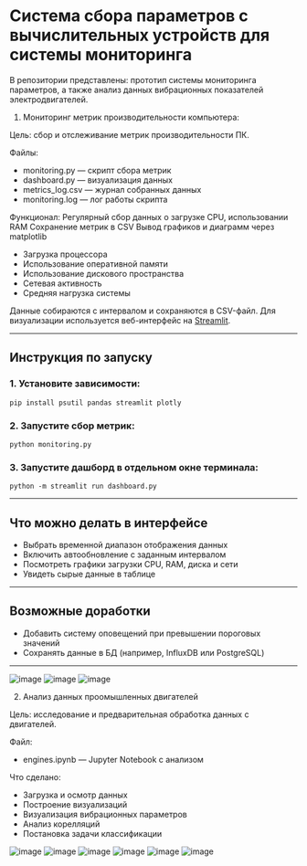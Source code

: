 # Система сбора параметров с вычислительных устройств для системы мониторинга
В репозитории представлены: прототип системы мониторинга параметров, а также анализ данных вибрационных показателей электродвигателей. 

1. Мониторинг метрик производительности компьютера:

Цель: сбор и отслеживание метрик производительности ПК.

Файлы:
  - monitoring.py — скрипт сбора метрик
  - dashboard.py — визуализация данных
  - metrics_log.csv — журнал собранных данных
  - monitoring.log — лог работы скрипта

Функционал:
Регулярный сбор данных о загрузке CPU, использовании RAM
Сохранение метрик в CSV
Вывод графиков и диаграмм через matplotlib
- Загрузка процессора
- Использование оперативной памяти
- Использование дискового пространства
- Сетевая активность
- Средняя нагрузка системы

Данные собираются с интервалом и сохраняются в CSV-файл. Для визуализации используется веб-интерфейс на [Streamlit](https://streamlit.io ).

___

## Инструкция по запуску

### 1. Установите зависимости:
```pip install psutil pandas streamlit plotly```

### 2. Запустите сбор метрик:
```python monitoring.py```

### 3. Запустите дашборд в отдельном окне терминала:
```python -m streamlit run dashboard.py```
___

## Что можно делать в интерфейсе
- Выбрать временной диапазон отображения данных
- Включить автообновление с заданным интервалом
- Посмотреть графики загрузки CPU, RAM, диска и сети
- Увидеть сырые данные в таблице

___

## Возможные доработки
- Добавить систему оповещений при превышении пороговых значений
- Сохранять данные в БД (например, InfluxDB или PostgreSQL)

___

![image](https://github.com/user-attachments/assets/1b0c8425-8080-4b5e-b2c0-2caa4905bf6d)
![image](https://github.com/user-attachments/assets/956f2ce4-ce84-464b-879b-3d15d2e007b9)
![image](https://github.com/user-attachments/assets/8ba4f2b2-9ea2-474e-82f9-3ce664452954)

2. Анализ данных проомышленных двигателей

Цель: исследование и предварительная обработка данных с двигателей.

Файл:
- engines.ipynb — Jupyter Notebook с анализом

Что сделано:

- Загрузка и осмотр данных
- Построение визуализаций 
- Визуализация вибрационных параметров
- Анализ корелляций
- Постановка задачи классификации

![image](https://github.com/user-attachments/assets/941c1565-7007-4b32-a602-0ed9282edf27)
![image](https://github.com/user-attachments/assets/d1a9a017-3a63-40f7-b932-1e17add3f863)
![image](https://github.com/user-attachments/assets/9d36cd46-44a2-40ea-bf89-45d347d39c4b)
![image](https://github.com/user-attachments/assets/096f3607-799e-4c7d-91c0-63221a200cba)
![image](https://github.com/user-attachments/assets/49f0e72a-65d4-4b94-a008-1907eb3e5f53)
![image](https://github.com/user-attachments/assets/17e1bfed-fa6a-4bea-bde9-6156130cb8c8)





